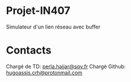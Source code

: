 # Projet-IN407
 Simulateur d'un lien réseau avec buffer
# Contacts
 Chargé de TD: perla.hajjar@sqy.fr
 Chargé Github: hugoassis.crh@protonmail.com